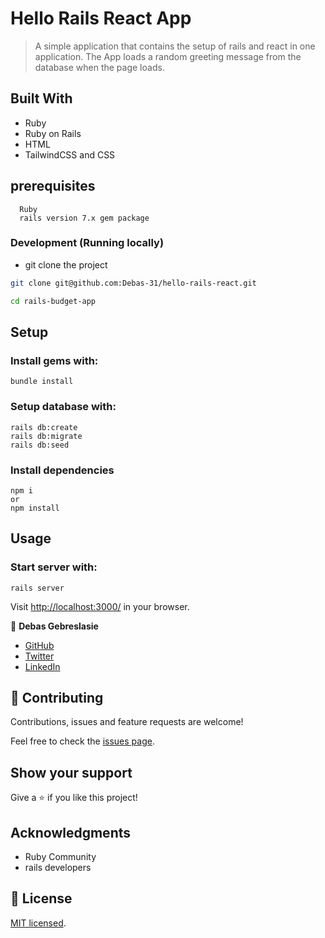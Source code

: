 # Hello Rails React App
>A simple application that contains the setup of rails and react in one application. The App loads a random greeting message from the database when the page loads.

## Built With
- Ruby
- Ruby on Rails
- HTML
- TailwindCSS and CSS

## prerequisites
``` 
  Ruby
  rails version 7.x gem package 
```
### Development (Running locally)

- git clone the project

```bash 
git clone git@github.com:Debas-31/hello-rails-react.git

cd rails-budget-app
```

## Setup
### Install gems with:
```
bundle install
```
### Setup database with:
```
rails db:create
rails db:migrate
rails db:seed
```
### Install dependencies
```
npm i 
or
npm install
```
## Usage
### Start server with:
```
rails server
```
Visit [http://localhost:3000/]() in your browser.



👤 **Debas Gebreslasie**

- [GitHub](https://github.com/Debas-31)
- [Twitter](https://twitter.com/DEBSH76956492)
- [LinkedIn](https://www.linkedin.com/in/debas-gebrengus)

## 🤝 Contributing

Contributions, issues and feature requests are welcome!

Feel free to check the [issues page](https://github.com/Debas-31/hello-rails-react/issues).

## Show your support

Give a ⭐️ if you like this project!

## Acknowledgments
- Ruby Community
- rails developers

## 📝 License

[MIT licensed](https://github.com/Debas-31/hello-rails-react/blob/dev/LICENSE).